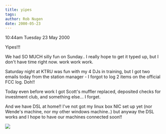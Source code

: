 ```yaml
---
title: yipes
tags: 
author: Rob Nugen
date: 2000-05-23
---
```


<p class=date>10:44am Tuesday 23 May 2000</p>

<p>Yipes!!!

<p>We had SO MUCH silly fun on Sunday..  I really hope to get it typed up, but I don't have time right now.  work work work.

<p>Saturday night at KTRU was fun with my 4 DJs in training, but I got two emails today from the station manager - I forgot to log 2 items on the official FCC log.  Doh!!

<p>Today even before work I got Scott's muffler replaced, deposited checks for investment club, and something else... I forget.

<p>And we have DSL at home!!  I've not got my linux box NIC set up yet (nor Wende's machine, nor my other windows machine..) but anyway the DSL works and I hope to have our machines connected soon!!

<p><img src="/images/rob/wL-ROB.gif">

